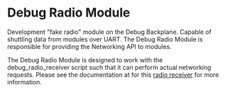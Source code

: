 Debug Radio Module
==================

Development "fake radio" module on the Debug Backplane. Capable of shuttling
data from modules over UART. The Debug Radio Module is responsible for
providing the Networking API to modules.

The Debug Radio Module is designed to work with the debug_radio_receiver
script such that it can perform actual networking requests. Please
see the documentation at for this [radio receiver](software/receiver/fake_radio)
for more information. 

